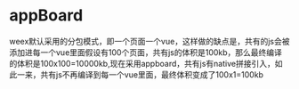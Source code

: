 # appBoard

weex默认采用的分包模式，即一个页面一个vue，这样做的缺点是，共有的js会被添加进每一个vue里面假设有100个页面，共有js的体积是100kb，那么最终编译的体积是100x100=10000kb,现在采用appboard，共有js有native拼接引入，如此一来，共有js不再编译到每一个vue里面，最终体积变成了100x1=100kb

